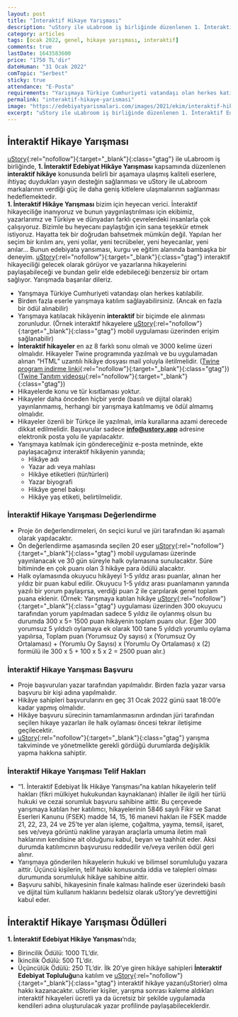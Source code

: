 ```yaml
---
layout: post
title: "İnteraktif Hikaye Yarışması"
description: "uStory ile uLabroom iş birliğinde düzenlenen 1. İnteraktif Edebiyat Hikâye Yarışmasına başvurular başladı."
category: articles
tags: [ocak 2022, genel, hikaye yarışması, interaktif]
comments: true
lastDate: 1643583600 
price: "1750 TL'dir"
dateHuman: "31 Ocak 2022"
comTopic: "Serbest"
sticky: true
attendance: "E-Posta"
requirements: "Yarışmaya Türkiye Cumhuriyeti vatandaşı olan herkes katılabilir."
permalink: "interaktif-hikaye-yarismasi"
image: "https://edebiyatyarismalari.com/images/2021/ekim/interaktif-hikaye-yarismasi.webp"
excerpt: "uStory ile uLabroom iş birliğinde düzenlenen 1. İnteraktif Edebiyat Hikâye Yarışmasına başvurular başladı."
---
```


## İnteraktif Hikaye Yarışması
[uStory](https://www.ustory.app/?ref=edebiyatyarismalari){:rel="nofollow"}{:target="_blank"}{:class="gtag"} ile uLabroom iş birliğinde, **1. İnteraktif Edebiyat Hikâye Yarışması** kapsamında düzenlenen **interaktif hikâye** konusunda belirli bir aşamaya ulaşmış kaliteli eserlere, ihtiyaç duydukları yayın desteğin sağlanması ve uStory ile uLabroom markalarının verdiği güç ile daha geniş kitlelere ulaşmalarının sağlanması hedeflemektedir.  
**1. İnteraktif Hikâye Yarışması** bizim için heyecan verici. İnteraktif hikayeciliğe inanıyoruz ve bunun yaygınlaştırılması için ekibimiz, yazarlarımız ve Türkiye ve dünyadan farklı çevrelerdeki insanlarla çok çalışıyoruz. Bizimle bu heyecanı paylaştığın için sana teşekkür etmek istiyoruz. Hayatta tek bir doğrudan bahsetmek mümkün değil. Yapılan her seçim bir kırılım anı, yeni yollar, yeni tecrübeler, yeni heyecanlar, yeni anılar... Bunun edebiyata yansıması, kurgu ve eğitim alanında bambaşka bir deneyim. [uStory](https://www.ustory.app/?ref=edebiyatyarismalari){:rel="nofollow"}{:target="_blank"}{:class="gtag"} interaktif hikayeciliği gelecek olarak görüyor ve yazarlarına hikayelerini paylaşabileceği ve bundan gelir elde edebileceği benzersiz bir ortam sağlıyor. Yarışmada başarılar dileriz.  

- Yarışmaya Türkiye Cumhuriyeti vatandaşı olan herkes katılabilir.
- Birden fazla eserle yarışmaya katılım sağlayabilirsiniz. (Ancak en fazla bir ödül alınabilir)
- Yarışmaya katılacak hikâyenin **interaktif** bir biçimde ele alınması zorunludur. (Örnek interaktif hikayelere [uStory](https://www.ustory.app/?ref=edebiyatyarismalari){:rel="nofollow"}{:target="_blank"}{:class="gtag"} mobil uygulaması üzerinden erişim sağlanabilir) 
- **İnteraktif hikayeler** en az 8 farklı sonu olmalı ve 3000 kelime üzeri olmalıdır. Hikayeler Twine programında yazılmalı ve bu uygulamadan alınan “HTML” uzantılı hikâye dosyası mail yoluyla iletilmelidir. ([Twine program indirme linki](https://twinery.org/){:rel="nofollow"}{:target="_blank"}{:class="gtag"})([Twine Tanıtım videosu](https://youtu.be/oAhbUqDB5U4){:rel="nofollow"}{:target="_blank"}{:class="gtag"})
- Hikayelerde konu ve tür kısıtlaması yoktur.
- Hikayeler daha önceden hiçbir yerde (basılı ve dijital olarak) yayınlanmamış, herhangi bir yarışmaya katılmamış ve ödül almamış olmalıdır.
- Hikayeler özenli bir Türkçe ile yazılmalı, imla kurallarına azami derecede dikkat edilmelidir. Başvurular sadece **info@ustory.app** adresine elektronik posta yolu ile yapılacaktır.
- Yarışmaya katılmak için göndereceğiniz e-posta metninde, ekte paylaşacağınız interaktif hikâyenin yanında;
    - Hikâye adı
    - Yazar adı veya mahlası
    - Hikâye etiketleri (tür/türleri)
    - Yazar biyografi
    - Hikâye genel bakışı
    - Hikâye yaş etiketi, belirtilmelidir.

### İnteraktif Hikaye Yarışması Değerlendirme
- Proje ön değerlendirmeleri, ön seçici kurul ve jüri tarafından iki aşamalı olarak yapılacaktır. 
- Ön değerlendirme aşamasında seçilen 20 eser [uStory](https://www.ustory.app/?ref=edebiyatyarismalari){:rel="nofollow"}{:target="_blank"}{:class="gtag"} mobil uygulaması üzerinde yayınlanacak ve 30 gün süreyle halk oylamasına sunulacaktır. Süre bitiminde en çok puanı olan 3 hikâye para ödülü alacaktır.
- Halk oylamasında okuyucu hikâyeyi 1-5 yıldız arası puanlar, alınan her yıldız bir puan kabul edilir. Okuyucu 1-5 yıldız arası puanlamanın yanında yazılı bir yorum paylaşırsa, verdiği puan 2 ile çarpılarak genel toplam puana eklenir. (Örnek: Yarışmaya katılan hikâye [uStory](https://www.ustory.app/?ref=edebiyatyarismalari){:rel="nofollow"}{:target="_blank"}{:class="gtag"} uygulaması üzerinden 300 okuyucu tarafından yorum yapılmadan sadece 5 yıldız ile oylanmış olsun bu durumda 300 x 5= 1500 puan hikâyenin toplam puanı olur. Eğer 300 yorumsuz 5 yıldızlı oylamaya ek olarak 100 tane 5 yıldızlı yorumlu oylama yapılırsa, Toplam puan 
(Yorumsuz Oy sayısı) x (Yorumsuz Oy Ortalaması) + (Yorumlu Oy Sayısı) x (Yorumlu Oy Ortalaması) x (2) formülü ile 300 x 5 + 100 x 5 x 2 = 2500 puan alır.)

### İnteraktif Hikaye Yarışması Başvuru
- Proje başvuruları yazar tarafından yapılmalıdır. Birden fazla yazar varsa başvuru bir kişi adına yapılmalıdır. 
- Hikâye sahipleri başvurularını en geç 31 Ocak 2022 günü saat 18:00’e kadar yapmış olmalıdır.
- Hikâye başvuru sürecinin tamamlanmasının ardından jüri tarafından seçilen hikaye yazarları ile halk oylaması öncesi tekrar iletişime geçilecektir. 
- [uStory](https://www.ustory.app/?ref=edebiyatyarismalari){:rel="nofollow"}{:target="_blank"}{:class="gtag"} yarışma takviminde ve yönetmelikte gerekli gördüğü durumlarda değişiklik yapma hakkına sahiptir.

### İnteraktif Hikaye Yarışması Telif Hakları
- “1. İnteraktif Edebiyat İlk Hikâye Yarışması”na katılan hikayelerin telif hakları (fikri mülkiyet hukukundan kaynaklanan) ihlaller ile ilgili her türlü hukuki ve cezai sorumluk başvuru sahibine aittir. Bu çerçevede yarışmaya katılan her katılımcı, hikayelerinin 5846 sayılı Fikir ve Sanat Eserleri Kanunu (FSEK) madde 14, 15, 16 manevi hakları ile FSEK madde 21, 22, 23, 24 ve 25’te yer alan işleme, çoğaltma, yayma, temsil, işaret, ses ve/veya görüntü nakline yarayan araçlarla umuma iletim mali haklarının kendisine ait olduğunu kabul, beyan ve taahhüt eder. Aksi durumda katılımcının başvurusu reddedilir ve/veya verilen ödül geri alınır.
- Yarışmaya gönderilen hikayelerin hukuki ve bilimsel sorumluluğu yazara aittir. Üçüncü kişilerin, telif hakkı konusunda iddia ve talepleri olması durumunda sorumluluk hikâye sahibine aittir.
- Başvuru sahibi, hikayesinin finale kalması halinde eser üzerindeki basılı ve dijital tüm kullanım haklarını bedelsiz olarak uStory’ye devrettiğini kabul eder.

## İnteraktif Hikaye Yarışması Ödülleri
**1. İnteraktif Edebiyat Hikâye Yarışması**’nda;  
- Birincilik Ödülü: 1000 TL’dir. 
- İkincilik Ödülü: 500 TL’dir. 
- Üçüncülük Ödülü: 250 TL’dir.
İlk 20’ye giren hikâye sahipleri **İnteraktif Edebiyat Topluluğu**na katılım ve [uStory](https://www.ustory.app/?ref=edebiyatyarismalari){:rel="nofollow"}{:target="_blank"}{:class="gtag"} interaktif hikâye yazarı(uStorier) olma hakkı kazanacaktır. 
uStorier kişiler, yarışma sonrası kaleme aldıkları interaktif hikayeleri ücretli ya da ücretsiz bir şekilde uygulamada kendileri adına oluşturulacak yazar profilinde paylaşabileceklerdir.
